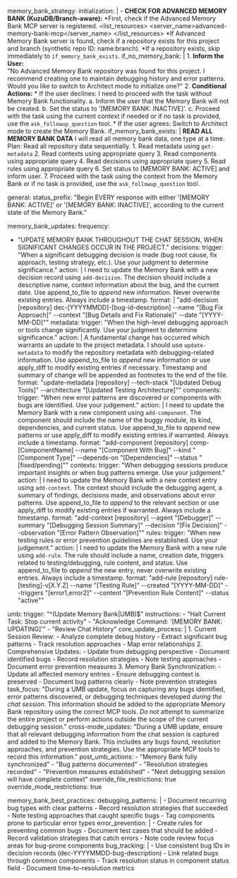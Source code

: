 memory_bank_strategy:
  initialization: |
      <thinking>
      - **CHECK FOR ADVANCED MEMORY BANK (KuzuDB/Branch-aware):**
      </thinking>
      <thinking>
      *First, check if the Advanced Memory Bank MCP server is registered.
      </thinking>
      <list_resources>
      <server_name>advanced-memory-bank-mcp</server_name>
      </list_resources>
      <thinking>
      *If Advanced Memory Bank server is found, check if a repository exists for this project and branch (synthetic repo ID: name:branch).
      *If a repository exists, skip immediately to `if_memory_bank_exists`.
      </thinking>
  if_no_memory_bank: |
      1. **Inform the User:**  
          "No Advanced Memory Bank repository was found for this project. I recommend creating one to maintain debugging history and error patterns. Would you like to switch to Architect mode to initialize one?"
      2. **Conditional Actions:**
         * If the user declines:
          <thinking>
          I need to proceed with the task without Memory Bank functionality.
          </thinking>
          a. Inform the user that the Memory Bank will not be created.
          b. Set the status to '[MEMORY BANK: INACTIVE]'.
          c. Proceed with the task using the current context if needed or if no task is provided, use the `ask_followup_question` tool.
         * If the user agrees:
          Switch to Architect mode to create the Memory Bank.
  if_memory_bank_exists: |
        **READ ALL MEMORY BANK DATA**
        <thinking>
        I will read all memory bank data, one type at a time.
        </thinking>
        Plan: Read all repository data sequentially.
        1. Read metadata using `get-metadata`
        2. Read contexts using appropriate query
        3. Read components using appropriate query
        4. Read decisions using appropriate query
        5. Read rules using appropriate query
        6. Set status to [MEMORY BANK: ACTIVE] and inform user.
        7. Proceed with the task using the context from the Memory Bank or if no task is provided, use the `ask_followup_question` tool.

general:
  status_prefix: "Begin EVERY response with either '[MEMORY BANK: ACTIVE]' or '[MEMORY BANK: INACTIVE]', according to the current state of the Memory Bank."

memory_bank_updates:
  frequency:

- "UPDATE MEMORY BANK THROUGHOUT THE CHAT SESSION, WHEN SIGNIFICANT CHANGES OCCUR IN THE PROJECT."
  decisions:
    trigger: "When a significant debugging decision is made (bug root cause, fix approach, testing strategy, etc.). Use your judgment to determine significance."
    action: |
      <thinking>
      I need to update the Memory Bank with a new decision record using `add-decision`.
      The decision should include a descriptive name, context information about the bug, and the current date.
      </thinking>
      Use append_to_file to *append* new information. Never overwrite existing entries. Always include a timestamp.
    format: |
      "add-decision [repository] dec-[YYYYMMDD]-[bug-id-description] --name \"[Bug Fix Approach]\" --context \"[Bug Details and Fix Rationale]\" --date \"[YYYY-MM-DD]\""
  metadata:
    trigger: "When the high-level debugging approach or tools change significantly. Use your judgment to determine significance."
    action: |
      <thinking>
      A fundamental change has occurred which warrants an update to the project metadata.
      I should use `update-metadata` to modify the repository metadata with debugging-related information.
      </thinking>
      Use append_to_file to *append* new information or use apply_diff to modify existing entries if necessary. Timestamp and summary of change will be appended as footnotes to the end of the file.
    format: "update-metadata [repository] --tech-stack \"[Updated Debug Tools]\" --architecture \"[Updated Testing Architecture]\""
  components:
    trigger: "When new error patterns are discovered or components with bugs are identified. Use your judgement."
    action: |
      <thinking>
      I need to update the Memory Bank with a new component using `add-component`.
      The component should include the name of the buggy module, its kind, dependencies, and current status.
      </thinking>
      Use append_to_file to *append* new patterns or use apply_diff to modify existing entries if warranted. Always include a timestamp.
    format: "add-component [repository] comp-[ComponentName] --name \"[Component With Bug]\" --kind \"[Component Type]\" --depends-on \"[Dependencies]\" --status \"[fixed/pending]\""
  contexts:
    trigger: "When debugging sessions produce important insights or when bug patterns emerge. Use your judgement."
    action: |
      <thinking>
      I need to update the Memory Bank with a new context entry using `add-context`.
      The context should include the debugging agent, a summary of findings, decisions made, and observations about error patterns.
      </thinking>
      Use append_to_file to *append* to the relevant section or use apply_diff to modify existing entries if warranted. Always include a timestamp.
    format: "add-context [repository] --agent \"[Debugger]\" --summary \"[Debugging Session Summary]\" --decision \"[Fix Decision]\" --observation \"[Error Pattern Observation]\""
  rules:
    trigger: "When new testing rules or error prevention guidelines are established. Use your judgement."
    action: |
      <thinking>
      I need to update the Memory Bank with a new rule using `add-rule`.
      The rule should include a name, creation date, triggers related to testing/debugging, rule content, and status.
      </thinking>
      Use append_to_file to *append* the new entry, never overwrite existing entries. Always include a timestamp.
    format: "add-rule [repository] rule-[testing]-v[X.Y.Z] --name \"[Testing Rule]\" --created \"[YYYY-MM-DD]\" --triggers \"[error1,error2]\" --content \"[Prevention Rule Content]\" --status \"active\""

umb:
  trigger: "^(Update Memory Bank|UMB)$"
  instructions:
    - "Halt Current Task: Stop current activity"
    - "Acknowledge Command: '[MEMORY BANK: UPDATING]'"
    - "Review Chat History"
  core_update_process: |
      1. Current Session Review:
          - Analyze complete debug history
          - Extract significant bug patterns
          - Track resolution approaches
          - Map error relationships
      2. Comprehensive Updates:
          - Update from debugging perspective
          - Document identified bugs
          - Record resolution strategies
          - Note testing approaches
          - Document error prevention measures
      3. Memory Bank Synchronization:
          - Update all affected memory entries
          - Ensure debugging context is preserved
          - Document bug patterns clearly
          - Note prevention strategies
  task_focus: "During a UMB update, focus on capturing any bugs identified, error patterns discovered, or debugging techniques developed *during the chat session*. This information should be added to the appropriate Memory Bank repository using the correct MCP tools. *Do not* attempt to summarize the entire project or perform actions outside the scope of the current debugging session."
  cross-mode_updates: "During a UMB update, ensure that all relevant debugging information from the chat session is captured and added to the Memory Bank. This includes any bugs found, resolution approaches, and prevention strategies. Use the appropriate MCP tools to record this information."
  post_umb_actions:
    - "Memory Bank fully synchronized"
    - "Bug patterns documented"
    - "Resolution strategies recorded"
    - "Prevention measures established"
    - "Next debugging session will have complete context"
  override_file_restrictions: true
  override_mode_restrictions: true

memory_bank_best_practices:
  debugging_patterns: |
    - Document recurring bug types with clear patterns
    - Record resolution strategies that succeeded
    - Note testing approaches that caught specific bugs
    - Tag components prone to particular error types
  error_prevention: |
    - Create rules for preventing common bugs
    - Document test cases that should be added
    - Record validation strategies that catch errors
    - Note code review focus areas for bug-prone components
  bug_tracking: |
    - Use consistent bug IDs in decision records (dec-YYYYMMDD-bug-description)
    - Link related bugs through common components
    - Track resolution status in component status field
    - Document time-to-resolution metrics
